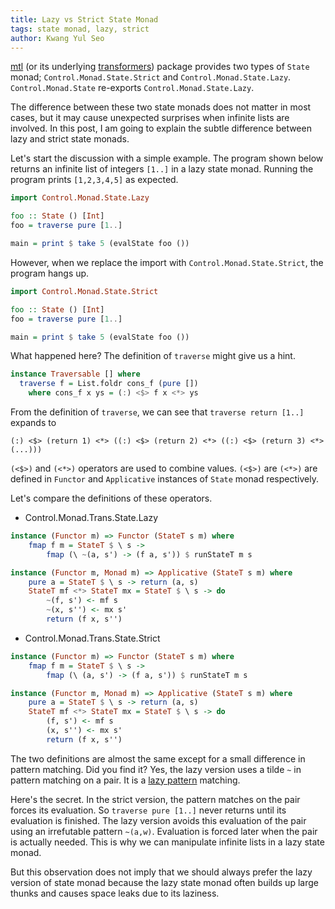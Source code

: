 ```yaml
---
title: Lazy vs Strict State Monad
tags: state monad, lazy, strict
author: Kwang Yul Seo
---
```

[mtl][mtl] (or its underlying [transformers][transformers]) package provides two types of `State` monad; `Control.Monad.State.Strict` and `Control.Monad.State.Lazy`. `Control.Monad.State` re-exports `Control.Monad.State.Lazy`.

The difference between these two state monads does not matter in most cases, but it may cause unexpected surprises when infinite lists are involved. In this post, I am going to explain the subtle difference between lazy and strict state monads.

Let's start the discussion with a simple example. The program shown below returns an infinite list of integers `[1..]` in a lazy state monad. Running the program prints `[1,2,3,4,5]` as expected.

```haskell
import Control.Monad.State.Lazy

foo :: State () [Int]
foo = traverse pure [1..]

main = print $ take 5 (evalState foo ())
```

However, when we replace the import with `Control.Monad.State.Strict`, the program hangs up.

```haskell
import Control.Monad.State.Strict

foo :: State () [Int]
foo = traverse pure [1..]

main = print $ take 5 (evalState foo ())
```

What happened here? The definition of `traverse` might give us a hint.

```haskell
instance Traversable [] where
  traverse f = List.foldr cons_f (pure [])
    where cons_f x ys = (:) <$> f x <*> ys
```

From the definition of `traverse`, we can see that `traverse return [1..]` expands to

```
(:) <$> (return 1) <*> ((:) <$> (return 2) <*> ((:) <$> (return 3) <*> (...)))
```

`(<$>)` and `(<*>)` operators are used to combine values. `(<$>)` are `(<*>)` are defined in `Functor` and `Applicative` instances of `State` monad respectively.

Let's compare the definitions of these operators.

* Control.Monad.Trans.State.Lazy

```haskell
instance (Functor m) => Functor (StateT s m) where
    fmap f m = StateT $ \ s ->
        fmap (\ ~(a, s') -> (f a, s')) $ runStateT m s

instance (Functor m, Monad m) => Applicative (StateT s m) where
    pure a = StateT $ \ s -> return (a, s)
    StateT mf <*> StateT mx = StateT $ \ s -> do
        ~(f, s') <- mf s
        ~(x, s'') <- mx s'
        return (f x, s'')
```

* Control.Monad.Trans.State.Strict

```haskell
instance (Functor m) => Functor (StateT s m) where
    fmap f m = StateT $ \ s ->
        fmap (\ (a, s') -> (f a, s')) $ runStateT m s

instance (Functor m, Monad m) => Applicative (StateT s m) where
    pure a = StateT $ \ s -> return (a, s)
    StateT mf <*> StateT mx = StateT $ \ s -> do
        (f, s') <- mf s
        (x, s'') <- mx s'
        return (f x, s'')
```    

The two definitions are almost the same except for a small difference in pattern matching. Did you find it? Yes, the lazy version uses a tilde `~` in pattern matching on a pair. It is a [lazy pattern][lazypattern] matching.

Here's the secret. In the strict version, the pattern matches on the pair forces its evaluation. So `traverse pure [1..]` never returns until its evaluation is finished. The lazy version avoids this evaluation of the pair using an irrefutable pattern `~(a,w)`. Evaluation is forced later when the pair is actually needed. This is why we can manipulate infinite lists in a lazy state monad.

But this observation does not imply that we should always prefer the lazy version of state monad because the lazy state monad often builds up large thunks and causes space leaks due to its laziness.

[mtl]: https://www.stackage.org/lts-7.12/package/mtl-2.2.1
[transformers]: https://www.stackage.org/lts-7.12/package/transformers-0.5.2.0
[lazypattern]: https://wiki.haskell.org/Lazy_pattern_match

